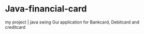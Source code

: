 # Java-financial-card
my project | java swing Gui application for Bankcard, Debitcard and creditcard
